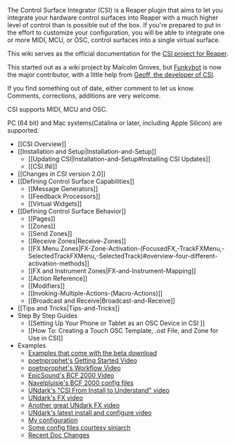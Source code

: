 The Control Surface Integrator (CSI) is a Reaper plugin that aims to let you integrate your hardware control surfaces into Reaper with a much higher level of control than is possible out of the box. If you're prepared to put in the effort to customize your configuration, you will be able to integrate one or more MIDI, MCU, or OSC, control surfaces into a single virtual surface.

This wiki serves as the official documentation for the [CSI project for Reaper](https://forum.cockos.com/showthread.php?t=183143).

This started out as a wiki project by Malcolm Groves, but [Funkybot](https://forum.cockos.com/member.php?u=5889) is now the major contributor, with a little help from [Geoff, the developer of CSI](https://forum.cockos.com/member.php?u=12770). 
 
If you find something out of date, either comment to let us know. Comments, corrections, additions are very welcome. 

CSI supports MIDI, MCU and OSC.

PC (64 bit) and Mac systems(Catalina or later, including Apple Silicon) are supported.


* [[CSI Overview]]
* [[Installation and Setup|Installation-and-Setup]]
  * [[Updating CSI|Installation-and-Setup#Installing CSI Updates]]
  * [[CSI.INI]]
* [[Changes in CSI version 2.0]]
* [[Defining Control Surface Capabilities]]
  * [[Message Generators]]
  * [[Feedback Processors]]
  * [[Virtual Widgets]]
* [[Defining Control Surface Behavior]]
  * [[Pages]]
  * [[Zones]]
  * [[Send Zones]]
  * [[Receive Zones|Receive-Zones]]
  * [[FX Menu Zones|FX-Zone-Activation-(FocusedFX,-TrackFXMenu,-SelectedTrackFXMenu,-SelectedTrack)#overview-four-different-activation-methods]]
  * [[FX and Instrument Zones|FX-and-Instrument-Mapping]]
  * [[Action Reference]]
  * [[Modifiers]]
  * [[Invoking-Multiple-Actions-(Macro-Actions)]]
  * [[Broadcast and Receive|Broadcast-and-Receive]]
* [[Tips and Tricks|Tips-and-Tricks]]
* Step By Step Guides
  * [[Setting Up Your Phone or Tablet as an OSC Device in CSI ]]
  * [[How To: Creating a Touch OSC Template, .ost File, and Zone for Use in CSI]]
* Examples
  * [Examples that come with the beta download](https://stash.reaper.fm/v/38349/CSI%20beta.zip)
  * [poetnprophet's Getting Started Video](https://youtu.be/T5IC-fuI0E8)
  * [poetnprophet's Workflow Video](https://www.youtube.com/watch?v=CRU6hBRXnUQ)  
  * [EpicSound's BCF 2000 Video](https://youtu.be/aFIC9A_MwY0)
  * [Navelpluisje's BCF 2000 config files](https://navelpluisje.github.io/reapinger-bcf2000/)
  * [UNdark's "CSI From Install to Understand" video](https://www.youtube.com/watch?v=mP75PTZuMPM)
  * [UNdark's FX video](https://www.youtube.com/watch?v=dOyxuHGOuS4)
  * [Another great UNdark FX video](https://www.youtube.com/watch?v=7Rt-iAnuP9o)
  * [UNdark's latest install and configure video](https://www.youtube.com/watch?v=mP75PTZuMPM)
  * [My configuration](https://github.com/malcolmgroves/reaper_csi)
  * [Some config files courtesy siniarch](https://siniarch.wixsite.com/csiconfigfiles)
  * [Recent Doc Changes](https://github.com/GeoffAWaddington/CSIWiki/wiki/_history)

